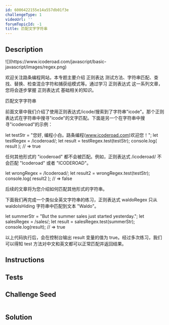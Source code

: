 ```yaml
---
id: 6006422155e14a557db01f3e
challengeType: 1
videoUrl: ''
forumTopicId: -1
title: 匹配文字字符串
---
```


## Description
<section id='description'>
![](https://www.icoderoad.com/javascript/basic-javascript/images/regex.png)

欢迎关注路条编程网站，本专题主要介绍 正则表达 测试方法、字符串匹配、查找、替换、检查混合字符和捕获组模式等。通过学习 正则表达式 这一系列文章，您将会逐步掌握 正则表达式 基础相关的知识。

匹配文字字符串


前面文章中我们介绍了使用正则表达式/icode/搜索到了字符串"icode"。那个正则表达式在字符串中搜寻"icode"的文字匹配。下面是另一个在字符串中搜寻"icoderoad"的示例：

let testStr = "您好, 编程小白。路条编程(www.icoderoad.com)欢迎您！";
let testRegex = /icoderoad/;
let result = testRegex.test(testStr);
console.log( result );
// => true

任何其他形式的 "icoderoad" 都不会被匹配。例如，正则表达式 /icoderoad/ 不会匹配 "Icoderoad" 或者 "ICODEROAD"。

let wrongRegex = /Icoderoad/;
let result2 = wrongRegex.test(testStr);
console.log( result2 );
// => false

后续的文章将为您介绍如何匹配其他形式的字符串。

下面我们再完成一个类似全英文字符串的练习，正则表达式 waldoRegex 只从 waldoIsHiding 字符串中匹配到文本 "Waldo"。

let summerStr = "But the summer sales just started yesterday.";
let salesRegex = /sales/; 
let result = salesRegex.test(summerStr);
console.log(result);
// => true

以上代码执行后，会在控制台输出 result 变量的值为 true。经过多次练习，我们可以得知 test 方法对中文和英文都可以正常匹配并返回结果。

</section>

## Instructions
<section id='instructions'>

</section>

## Tests
<section id='tests'>

</section>

## Challenge Seed
<section id='challengeSeed'>

<div id='js-seed'>

```js

```

</div>



</section>

## Solution
<section id='solution'>


</section>
